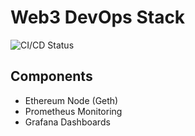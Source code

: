 # Web3 DevOps Stack

![CI/CD Status](https://github.com/Mubayeer25/web3-devops/actions/workflows/deploy.yaml/badge.svg)

## Components
- Ethereum Node (Geth)
- Prometheus Monitoring
- Grafana Dashboards
